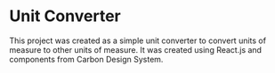 # Unit Converter

This project was created as a simple unit converter to convert units of measure to other units of measure. It was created using React.js and components from Carbon Design System.

